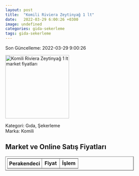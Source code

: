 ```yaml
---
layout: post
title:  "Komili Riviera Zeytinyağ 1 lt"
date:   2022-03-29 6:00:26 +0300
image: undefined
categories: gida-sekerleme
tags: gida-sekerleme
---
```


Son Güncelleme: 2022-03-29 9:00:26

<img src="undefined" width="200" alt="Komili Riviera Zeytinyağ 1 lt market fiyatları" />

Kategori: Gıda, Şekerleme
<br />
Marka: Komili

<h2>Market ve Online Satış Fiyatları</h2>

<table border="1" style="padding: 5px;width:80%;">
  <tr>
    <td style="padding: 5px;"><strong>Perakendeci</strong></td>
    <td><strong>Fiyat</strong></td>
    <td><strong>İşlem</strong></td>
  </tr>
  
</table>
